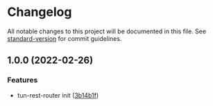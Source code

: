 # Changelog

All notable changes to this project will be documented in this file. See [standard-version](https://github.com/conventional-changelog/standard-version) for commit guidelines.

## 1.0.0 (2022-02-26)


### Features

* tun-rest-router init ([3b14b1f](https://abc.pwwhb.com/gitlab/tun/tun-rest-router/-/commit/3b14b1ffdb4c67f80b3b5314bbd048f1c77e350f))
